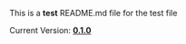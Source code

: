 This is a **test** README.md file for the test file

Current Version: **[0.1.0](https://github.com/amkirwan/grunt-build/releases/tag/v0.1.0)**
